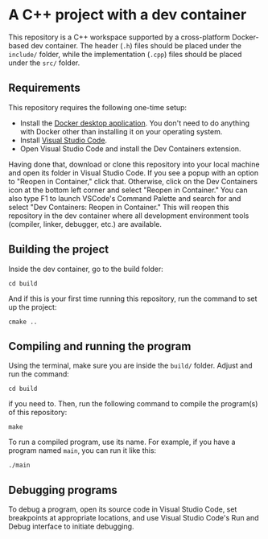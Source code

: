 # A C++ project with a dev container

This repository is a C++ workspace supported by a cross-platform Docker-based dev container. The header (`.h`) files should be placed under the `include/` folder, while the implementation (`.cpp`) files should be placed under the `src/` folder.

## Requirements

This repository requires the following one-time setup:

- Install the [Docker desktop application](https://www.docker.com/products/docker-desktop/). You don't need to do anything with Docker other than installing it on your operating system.
- Install [Visual Studio Code](https://code.visualstudio.com).
- Open Visual Studio Code and install the Dev Containers extension.

Having done that, download or clone this repository into your local machine and open its folder in Visual Studio Code. If you see a popup with an option to "Reopen in Container," click that. Otherwise, click on the Dev Containers icon at the bottom left corner and select "Reopen in Container." You can also type F1 to launch VSCode's Command Palette and search for and select "Dev Containers: Reopen in Container." This will reopen this repository in the dev container where all development environment tools (compiler, linker, debugger, etc.) are available.

## Building the project
Inside the dev container, go to the build folder:

```
cd build
```

And if this is your first time running this repository, run the command to set up the project:

```
cmake ..
```

## Compiling and running the program
Using the terminal, make sure you are inside the `build/` folder. Adjust and run the command:


```
cd build
```

if you need to. Then, run the following command to compile the program(s) of this repository:

```
make 
```

To run a compiled program, use its name. For example, if you have a program named `main`, you can run it like this:

```
./main
```

## Debugging programs
To debug a program, open its source code in Visual Studio Code, set breakpoints at appropriate locations, and use Visual Studio Code's Run and Debug interface to initiate debugging.